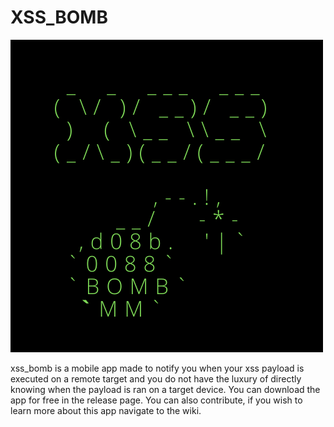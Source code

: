 XSS_BOMB
========

![xss_bomb](https://raw.githubusercontent.com/p4p1/xss_bomb/main/assets/logo.png)

xss_bomb is a mobile app made to notify you when your xss payload is executed on a remote target and you do not have the luxury of directly knowing when the payload is ran on a target device. You can download the app for free in the release page. You can also contribute, if you wish to learn more about this app navigate to the wiki.
